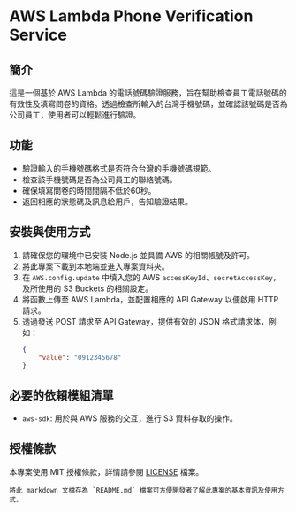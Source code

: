 # AWS Lambda Phone Verification Service

## 簡介
這是一個基於 AWS Lambda 的電話號碼驗證服務，旨在幫助檢查員工電話號碼的有效性及填寫問卷的資格。透過檢查所輸入的台灣手機號碼，並確認該號碼是否為公司員工，使用者可以輕鬆進行驗證。

## 功能
- 驗證輸入的手機號碼格式是否符合台灣的手機號碼規範。
- 檢查該手機號碼是否為公司員工的聯絡號碼。
- 確保填寫問卷的時間間隔不低於60秒。
- 返回相應的狀態碼及訊息給用戶，告知驗證結果。

## 安裝與使用方式
1. 請確保您的環境中已安裝 Node.js 並具備 AWS 的相關帳號及許可。
2. 將此專案下載到本地端並進入專案資料夾。
3. 在 `AWS.config.update` 中填入您的 AWS `accessKeyId`、`secretAccessKey`，及所使用的 S3 Buckets 的相關設定。
4. 將函數上傳至 AWS Lambda，並配置相應的 API Gateway 以便啟用 HTTP 請求。
5. 透過發送 POST 請求至 API Gateway，提供有效的 JSON 格式請求体，例如：
   ```json
   {
       "value": "0912345678"
   }
   ```

## 必要的依賴模組清單
- `aws-sdk`: 用於與 AWS 服務的交互，進行 S3 資料存取的操作。

## 授權條款
本專案使用 MIT 授權條款，詳情請參閱 [LICENSE](LICENSE) 檔案。

```
將此 markdown 文檔存為 `README.md` 檔案可方便開發者了解此專案的基本資訊及使用方式。